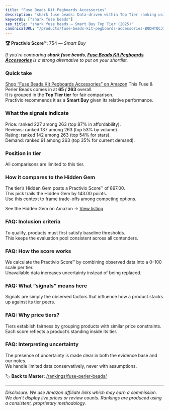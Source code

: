 ```yaml
---
title: "Fuse Beads Kit Pegboards Accessories"
description: "shark fuse beads: Data-driven within Top Tier ranking using the Practivio Score™. Positioned by quality, value, demand, findability, momentum."
keywords: ["shark fuse beads"]
seo_title: "shark fuse beads — Smart Buy Top Tier (2025)"
canonicalURL: "/products/fuse-beads-kit-pegboards-accessories-B0DHTQCJ7R/"
---
```


**🏆 Practivio Score™:** 754 — _Smart Buy_


*If you're comparing **shark fuse beads**, **[Fuse Beads Kit Pegboards Accessories](https://www.amazon.com/dp/B0DHTQCJ7R?tag=practivio-20)** is a strong alternative to put on your shortlist.*
### Quick take
[Shop “Fuse Beads Kit Pegboards Accessories” on Amazon](https://www.amazon.com/dp/B0DHTQCJ7R?tag=practivio-20)
This Fuse & Perler Beads comes in at **65 / 263** overall.  
It is grouped in the **Top Tier tier** for fair comparison.  
Practivio recommends it as a **Smart Buy** given its relative performance.

### What the signals indicate
Price: ranked 227 among 263 (top 87% in affordability).  
Reviews: ranked 137 among 263 (top 53% by volume).  
Rating: ranked 142 among 263 (top 54% for stars).  
Demand: ranked 91 among 263 (top 35% for current demand).

### Position in tier
All comparisons are limited to this tier.

### How it compares to the Hidden Gem
The tier’s Hidden Gem posts a Practivio Score™ of 897.00.  
This pick trails the Hidden Gem by 143.00 points.  
Use this context to frame trade-offs among competing options.  

See the Hidden Gem on Amazon → [View listing](https://www.amazon.com/dp/B000ZDME7Y?tag=practivio-20)

### FAQ: Inclusion criteria
To qualify, products must first satisfy baseline thresholds.  
This keeps the evaluation pool consistent across all contenders.

### FAQ: How the score works
We calculate the Practivio Score™ by combining observed data into a 0–100 scale per tier.  
Unavailable data increases uncertainty instead of being replaced.

### FAQ: What “signals” means here
Signals are simply the observed factors that influence how a product stacks up against its tier peers.

### FAQ: Why price tiers?
Tiers establish fairness by grouping products with similar price constraints.  
Each score reflects a product’s standing inside its tier.

### FAQ: Interpreting uncertainty
The presence of uncertainty is made clear in both the evidence base and our notes.  
We handle limited data conservatively, never with assumptions.


🏷️ **Back to Master:** [/rankings/fuse-perler-beads/](/rankings/fuse-perler-beads/)

---
_Disclosure: We use Amazon affiliate links which may earn a commission. We don’t display live prices or review counts. Rankings are produced using a consistent, proprietary methodology._
